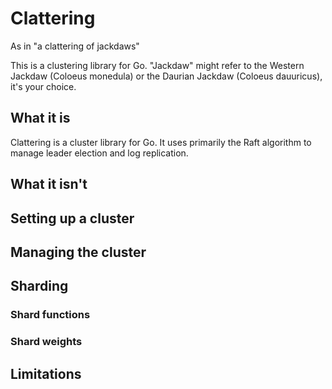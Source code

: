 # Clattering

As in "a clattering of jackdaws"

This is a clustering library for Go. "Jackdaw" might refer to the Western
Jackdaw (Coloeus monedula) or the Daurian Jackdaw (Coloeus dauuricus), it's
your choice.

## What it is

Clattering is a cluster library for Go. It uses primarily the Raft algorithm to
manage leader election and log replication.

## What it isn't

## Setting up a cluster

## Managing the cluster

## Sharding

### Shard functions

### Shard weights

## Limitations
